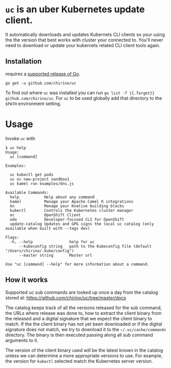# `uc` is an uber Kubernetes update client.

It automatically downloads and updates Kubernets CLI clients so your using the the version that
best works with cluster your connected to.  You'll never need to download or update your kubernets 
related CLI client tools again.

## Installation

requires a [supported release of Go](https://golang.org/doc/devel/release.html#policy).

    go get -u github.com/chirino/uc

To find out where `uc` was installed you can run `go list -f {{.Target}} github.com/chirino/uc`. 
For `uc` to be used globally add that directory to the `$PATH` environment setting.

# Usage

Invoke `uc` with 

    $ uc help
    Usage:
      uc [command]
    
    Examples:
    
      uc kubectl get pods
      uc oc new-project sandbox1
      uc kamel run examples/dns.js
    
    Available Commands:
      help           Help about any command
      kamel          Manage your Apache Camel K integrations
      kn             Manage your Knative building blocks
      kubectl        Controls the Kubernetes cluster manager
      oc             OpenShift Client
      odo            Developer-focused CLI for OpenShift
      update-catalog Updates and GPG signs the local uc catalog (only available when built with --tags dev)
    
    Flags:
      -h, --help                help for uc
          --kubeconfig string   path to the Kubeconfig file (default "/Users/chirino/.kube/config")
          --master string       Master url
    
    Use "uc [command] --help" for more information about a command.

## How it works

Supported uc sub commands are looked up once a day from the catalog stored at: 
https://github.com/chirino/uc/tree/master/docs 

The catalog keeps track of all the versions released for the sub command, the URLs where 
release was done to, how to extract the client binary from the released and a digital signature
that we expect the client binary to match.  If the the client binary has not yet been downloaded
or if the digital signature does not match, we try to download it to the `~/.uc/cache/commands`
directory.  The binary is then executed passing along all sub command arguments to it.

The version of the client binary used will be the latest known in the catalog unless we can
determine a more appropriate versions to use.  For example, the version for `kubectl` selected
match the Kubernetes server version. 